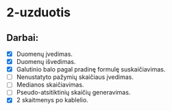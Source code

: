# 2-uzduotis
## Darbai:
- [x] Duomenų įvedimas.
- [x] Duomenų išvedimas.
- [x] Galutinio balo pagal pradinę formulę suskaičiavimas.
- [ ] Nenustatyto pažymių skaičiaus įvedimas.
- [ ] Medianos skaičiavimas.
- [ ] Pseudo-atsitiktinių skaičių generavimas.
- [x] 2 skaitmenys po kablelio.

